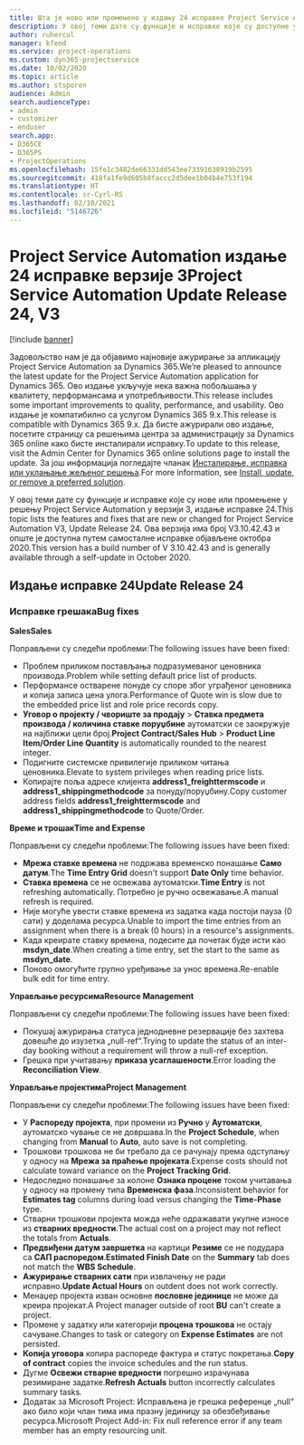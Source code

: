 ```yaml
---
title: Шта је ново или промењено у издању 24 исправке Project Service Automation верзије 3
description: У овој теми дате су функције и исправке које су доступне у издању 24 исправке за Project Service Automation верзије 3.
author: ruhercul
manager: kfend
ms.service: project-operations
ms.custom: dyn365-projectservice
ms.date: 10/02/2020
ms.topic: article
ms.author: stsporen
audience: Admin
search.audienceType:
- admin
- customizer
- enduser
search.app:
- D365CE
- D365PS
- ProjectOperations
ms.openlocfilehash: 15fe1c3482de66331dd543ee73391638919b2595
ms.sourcegitcommit: 418fa1fe9d605b8faccc2d5dee1b04b4e753f194
ms.translationtype: HT
ms.contentlocale: sr-Cyrl-RS
ms.lasthandoff: 02/10/2021
ms.locfileid: "5146726"
---
```

# <a name="project-service-automation-update-release-24-v3"></a><span data-ttu-id="4032f-103">Project Service Automation издање 24 исправке верзије 3</span><span class="sxs-lookup"><span data-stu-id="4032f-103">Project Service Automation Update Release 24, V3</span></span>

[!include [banner](../includes/psa-now-project-operations.md)]

<span data-ttu-id="4032f-104">Задовољство нам је да објавимо најновије ажурирање за апликацију Project Service Automation за Dynamics 365.</span><span class="sxs-lookup"><span data-stu-id="4032f-104">We’re pleased to announce the latest update for the Project Service Automation application for Dynamics 365.</span></span> <span data-ttu-id="4032f-105">Ово издање укључује нека важна побољшања у квалитету, перформансама и употребљивости.</span><span class="sxs-lookup"><span data-stu-id="4032f-105">This release includes some important improvements to quality, performance, and usability.</span></span> <span data-ttu-id="4032f-106">Ово издање је компатибилно са услугом Dynamics 365 9.x.</span><span class="sxs-lookup"><span data-stu-id="4032f-106">This release is compatible with Dynamics 365 9.x.</span></span> <span data-ttu-id="4032f-107">Да бисте ажурирали ово издање, посетите страницу са решењима центра за администрацију за Dynamics 365 online како бисте инсталирали исправку.</span><span class="sxs-lookup"><span data-stu-id="4032f-107">To update to this release, visit the Admin Center for Dynamics 365 online solutions page to install the update.</span></span> <span data-ttu-id="4032f-108">За још информација погледајте чланак [Инсталирање, исправка или уклањање жељеног решења](https://docs.microsoft.com/power-platform/admin/install-remove-preferred-solution).</span><span class="sxs-lookup"><span data-stu-id="4032f-108">For more information, see [Install, update, or remove a preferred solution](https://docs.microsoft.com/power-platform/admin/install-remove-preferred-solution).</span></span>

<span data-ttu-id="4032f-109">У овој теми дате су функције и исправке које су нове или промењене у решењу Project Service Automation у верзији 3, издање исправке 24.</span><span class="sxs-lookup"><span data-stu-id="4032f-109">This topic lists the features and fixes that are new or changed for Project Service Automation V3, Update Release 24.</span></span> <span data-ttu-id="4032f-110">Ова верзија има број V3.10.42.43 и опште је доступна путем самосталне исправке објављене октобра 2020.</span><span class="sxs-lookup"><span data-stu-id="4032f-110">This version has a build number of V 3.10.42.43 and is generally available through a self-update in October 2020.</span></span>

## <a name="update-release-24"></a><span data-ttu-id="4032f-111">Издање исправке 24</span><span class="sxs-lookup"><span data-stu-id="4032f-111">Update Release 24</span></span>

### <a name="bug-fixes"></a><span data-ttu-id="4032f-112">Исправке грешака</span><span class="sxs-lookup"><span data-stu-id="4032f-112">Bug fixes</span></span>

<span data-ttu-id="4032f-113">**Sales**</span><span class="sxs-lookup"><span data-stu-id="4032f-113">**Sales**</span></span>

<span data-ttu-id="4032f-114">Поправљени су следећи проблеми:</span><span class="sxs-lookup"><span data-stu-id="4032f-114">The following issues have been fixed:</span></span>

- <span data-ttu-id="4032f-115">Проблем приликом постављања подразумеваног ценовника производа.</span><span class="sxs-lookup"><span data-stu-id="4032f-115">Problem while setting default price list of products.</span></span>
- <span data-ttu-id="4032f-116">Перформансе остварене понуде су споре због уграђеног ценовника и копија записа цена улога.</span><span class="sxs-lookup"><span data-stu-id="4032f-116">Performance of Quote win is slow due to the embedded price list and role price records copy.</span></span>
- <span data-ttu-id="4032f-117">**Уговор о пројекту / чвориште за продају** > **Ставка предмета производа / количина ставке поруџбине** аутоматски се заокружује на најближи цели број.</span><span class="sxs-lookup"><span data-stu-id="4032f-117">**Project Contract/Sales Hub** > **Product Line Item/Order Line Quantity** is automatically rounded to the nearest integer.</span></span>
- <span data-ttu-id="4032f-118">Подигните системске привилегије приликом читања ценовника.</span><span class="sxs-lookup"><span data-stu-id="4032f-118">Elevate to system privileges when reading price lists.</span></span>
- <span data-ttu-id="4032f-119">Копирајте поља адресе клијента **address1_freighttermscode** и **address1_shippingmethodcode** за понуду/поруџбину.</span><span class="sxs-lookup"><span data-stu-id="4032f-119">Copy customer address fields **address1_freighttermscode** and **address1_shippingmethodcode** to Quote/Order.</span></span> 


<span data-ttu-id="4032f-120">**Време и трошак**</span><span class="sxs-lookup"><span data-stu-id="4032f-120">**Time and Expense**</span></span>

<span data-ttu-id="4032f-121">Поправљени су следећи проблеми:</span><span class="sxs-lookup"><span data-stu-id="4032f-121">The following issues have been fixed:</span></span>

- <span data-ttu-id="4032f-122">**Мрежа ставке времена** не подржава временско понашање **Само датум**.</span><span class="sxs-lookup"><span data-stu-id="4032f-122">The **Time Entry Grid** doesn't support **Date Only** time behavior.</span></span>
- <span data-ttu-id="4032f-123">**Ставка времена** се не освежава аутоматски.</span><span class="sxs-lookup"><span data-stu-id="4032f-123">**Time Entry** is not refreshing automatically.</span></span> <span data-ttu-id="4032f-124">Потребно је ручно освежавање.</span><span class="sxs-lookup"><span data-stu-id="4032f-124">A manual refresh is required.</span></span>
- <span data-ttu-id="4032f-125">Није могуће увести ставке времена из задатка када постоји пауза (0 сати) у доделама ресурса.</span><span class="sxs-lookup"><span data-stu-id="4032f-125">Unable to import the time entries from an assignment when there is a break (0 hours) in a resource's assignments.</span></span>
- <span data-ttu-id="4032f-126">Када креирате ставку времена, подесите да почетак буде исти као **msdyn_date**.</span><span class="sxs-lookup"><span data-stu-id="4032f-126">When creating a time entry, set the start to the same as **msdyn_date**.</span></span>
- <span data-ttu-id="4032f-127">Поново омогућите групно уређивање за унос времена.</span><span class="sxs-lookup"><span data-stu-id="4032f-127">Re-enable bulk edit for time entry.</span></span>

<span data-ttu-id="4032f-128">**Управљање ресурсима**</span><span class="sxs-lookup"><span data-stu-id="4032f-128">**Resource Management**</span></span>

<span data-ttu-id="4032f-129">Поправљени су следећи проблеми:</span><span class="sxs-lookup"><span data-stu-id="4032f-129">The following issues have been fixed:</span></span>

- <span data-ttu-id="4032f-130">Покушај ажурирања статуса једнодневне резервације без захтева довешће до изузетка „null-ref“.</span><span class="sxs-lookup"><span data-stu-id="4032f-130">Trying to update the status of an inter-day booking without a requirement will throw a null-ref exception.</span></span>
- <span data-ttu-id="4032f-131">Грешка при учитавању **приказа усаглашености**.</span><span class="sxs-lookup"><span data-stu-id="4032f-131">Error loading the **Reconciliation View**.</span></span>


<span data-ttu-id="4032f-132">**Управљање пројектима**</span><span class="sxs-lookup"><span data-stu-id="4032f-132">**Project Management**</span></span>

<span data-ttu-id="4032f-133">Поправљени су следећи проблеми:</span><span class="sxs-lookup"><span data-stu-id="4032f-133">The following issues have been fixed:</span></span>

- <span data-ttu-id="4032f-134">У **Распореду пројекта**, при промени из **Ручно** у **Аутоматски**, аутоматско чување се не довршава.</span><span class="sxs-lookup"><span data-stu-id="4032f-134">In the **Project Schedule**, when changing from **Manual** to **Auto**, auto save is not completing.</span></span>
- <span data-ttu-id="4032f-135">Трошкови трошкова не би требало да се рачунају према одступању у односу на **Мрежа за праћење пројеката**.</span><span class="sxs-lookup"><span data-stu-id="4032f-135">Expense costs should not calculate toward variance on the **Project Tracking Grid**.</span></span>
- <span data-ttu-id="4032f-136">Недоследно понашање за колоне **Ознака процене** током учитавања у односу на промену типа **Временска фаза**.</span><span class="sxs-lookup"><span data-stu-id="4032f-136">Inconsistent behavior for **Estimates tag** columns during load versus changing the **Time-Phase** type.</span></span>
- <span data-ttu-id="4032f-137">Стварни трошкови пројекта можда неће одражавати укупне износе из **стварних вредности**.</span><span class="sxs-lookup"><span data-stu-id="4032f-137">The actual cost on a project may not reflect the totals from **Actuals**.</span></span>
- <span data-ttu-id="4032f-138">**Предвиђени датум завршетка** на картици **Резиме** се не подудара са **САП распоредом**.</span><span class="sxs-lookup"><span data-stu-id="4032f-138">**Estimated Finish Date** on the **Summary** tab does not match the **WBS Schedule**.</span></span>
- <span data-ttu-id="4032f-139">**Ажурирање стварних сати** при извлачењу не ради исправно.</span><span class="sxs-lookup"><span data-stu-id="4032f-139">**Update Actual Hours** on outdent does not work correctly.</span></span>
- <span data-ttu-id="4032f-140">Менаџер пројекта изван основне **пословне јединице** не може да креира пројекат.</span><span class="sxs-lookup"><span data-stu-id="4032f-140">A Project manager outside of root **BU** can't create a project.</span></span>
- <span data-ttu-id="4032f-141">Промене у задатку или категорији **процена трошкова** не остају сачуване.</span><span class="sxs-lookup"><span data-stu-id="4032f-141">Changes to task or category on **Expense Estimates** are not persisted.</span></span>
- <span data-ttu-id="4032f-142">**Копија уговора** копира распореде фактура и статус покретања.</span><span class="sxs-lookup"><span data-stu-id="4032f-142">**Copy of contract** copies the invoice schedules and the run status.</span></span>
- <span data-ttu-id="4032f-143">Дугме **Освежи стварне вредности** погрешно израчунава резимиране задатке.</span><span class="sxs-lookup"><span data-stu-id="4032f-143">**Refresh Actuals** button incorrectly calculates summary tasks.</span></span>
- <span data-ttu-id="4032f-144">Додатак за Microsoft Project: Исправљена је грешка референце „null“ ако било који члан тима има празну јединицу за обезбеђивање ресурса.</span><span class="sxs-lookup"><span data-stu-id="4032f-144">Microsoft Project Add-in: Fix null reference error if any team member has an empty resourcing unit.</span></span>

